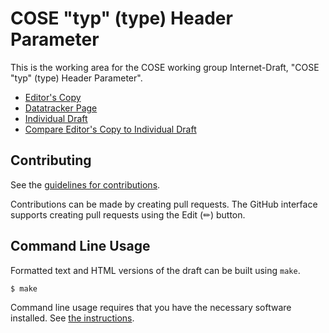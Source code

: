 # COSE "typ" (type) Header Parameter

This is the working area for the COSE working group Internet-Draft, "COSE "typ" (type) Header Parameter".

* [Editor's Copy](https://selfissued.github.io/draft-ietf-cose-typ-header-parameter/#go.draft-ietf-cose-typ-header-parameter.html)
* [Datatracker Page](https://datatracker.ietf.org/doc/draft-ietf-cose-typ-header-parameter)
* [Individual Draft](https://datatracker.ietf.org/doc/html/draft-ietf-cose-typ-header-parameter)
* [Compare Editor's Copy to Individual Draft](https://selfissued.github.io/draft-ietf-cose-typ-header-parameter/#go.draft-ietf-cose-typ-header-parameter.diff)


## Contributing

See the
[guidelines for contributions](https://github.com/selfissued/draft-ietf-cose-typ-header-parameter/blob/main/CONTRIBUTING.md).

Contributions can be made by creating pull requests.
The GitHub interface supports creating pull requests using the Edit (✏) button.


## Command Line Usage

Formatted text and HTML versions of the draft can be built using `make`.

```sh
$ make
```

Command line usage requires that you have the necessary software installed.  See
[the instructions](https://github.com/martinthomson/i-d-template/blob/main/doc/SETUP.md).

